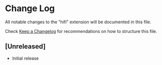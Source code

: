 # Change Log
All notable changes to the "hifi" extension will be documented in this file.

Check [Keep a Changelog](http://keepachangelog.com/) for recommendations on how to structure this file.

## [Unreleased]
- Initial release